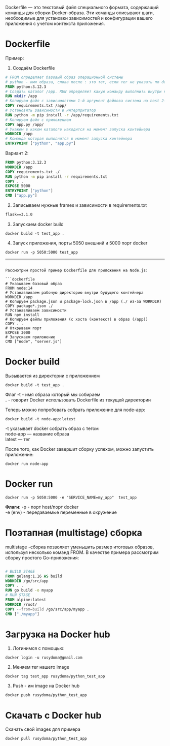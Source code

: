 Dockerfile — это текстовый файл специального формата, содержащий команды для сборки Docker-образа. Эти команды описывают шаги, необходимые для установки зависимостей и конфигурации вашего приложения с учетом контекста приложения.
# Dockerfile
Пример:
1. Создаём Dockerfile
```dockerfile
# FROM определяет базовый образ операционной системы  
# python - имя образа, слова после : это тег, если тег не указать по default ставит latest  
FROM python:3.12.3  
# Создать каталог /app. RUN определяет какую команду выполнить внутри контейнера  
RUN mkdir /app  
# Копируем файл с зависимостями 1-й аргумент файлова система на host 2-й аргумент файловая система образа  
COPY requirements.txt /app/  
# Установить зависимости в интерпритатор  
RUN python -m pip install -r /app/requirements.txt  
# Копируем файл с приложением  
COPY app.py /app/  
# Укажем в каком каталоге находится на момент запуска контейнера  
WORKDIR /app  
# Команда которая выполнится в момент запуска контейнера  
ENTRYPOINT ["python", "app.py"]  
```
Вариант 2:
```Dockerfile
FROM python:3.12.3  
WORKDIR /app  
COPY requirements.txt ./  
RUN python -m pip install -r requirements.txt  
COPY . .  
EXPOSE 5000  
ENTRYPOINT ["python"]  
CMD ["app.py"]
```

2. Записываем нужные frames и зависимости в requirements.txt
```txt
flask==3.1.0
```

3. Запускаем docker build
```console
docker build -t test_app .
```

4. Запуск приложения, порты 5050 внешний и 5000 порт docker
```console
docker run -p 5050:5000 test_app
```

---

```

Рассмотрим простой пример Dockerfile для приложения на Node.js:

```dockerfile
# Указываем базовый образ
FROM node:14
# Устанавливаем рабочую директорию внутри будущего контейнера
WORKDIR /app
# Копируем package.json и package-lock.json в /app (./ из-за WORKDIR)
COPY package*.json ./
# Устанавливаем зависимости
RUN npm install
# Копируем файлы приложения (с хоста (контекст) в образ (/app))
COPY . .
# Открываем порт
EXPOSE 3000
# Запускаем приложение
CMD ["node", "server.js"]
```


# Docker build

 Вызывается из директории с приложением  
```shell
docker build -t test_app .  
```
 Флаг -t   - имя образа который мы собираем  
 **.**   - говорит Docker использовать Dockerfile из текущей директории  


Теперь можно попробовать собрать приложение для node-app: 
```shell
docker build -t node-app:latest
```

-t указывает docker собрать образ с тегом  
node-app — название образа  
latest — тег

После того, как Docker завершит сборку успехом, можно запустить приложение: 
```shell
docker run node-app
```


# Docker run
```shell
docker run -p 5050:5000 -e "SERVICE_NAME=my_app"  test_app
```  
**Флаги**: 
	-p - порт host/порт docker   
	-e (env) - передаваемые переменные в окружение


# Поэтапная (multistage) сборка
multistage -сборка позволяет уменьшить размер итоговых образов, используя несколько команд FROM. В качестве примера рассмотрим сборку простого Go-приложения:
```dockerfile

# BUILD STAGE
FROM golang:1.16 AS build
WORKDIR /go/src/app
COPY . .
RUN go build -o myapp
# RUN STAGE
FROM alpine:latest
WORKDIR /root/
COPY --from=build /go/src/app/myapp .
CMD ["./myapp"]
```

# Загрузка на Docker hub
1. Логинимся с помощью:
```shell
docker login -u rusydoma@gmail.com
```
2.  Меняем тег нашего image
```shell
docker tag test_app rusydoma/python_test_app
```
3. Push - им image на Docker hub
```shell
docker push rusydoma/python_test_app
```
# Скачать с Docker hub
Скачать свой images для примера
```shell
docker pull rusydoma/python_test_app
```

